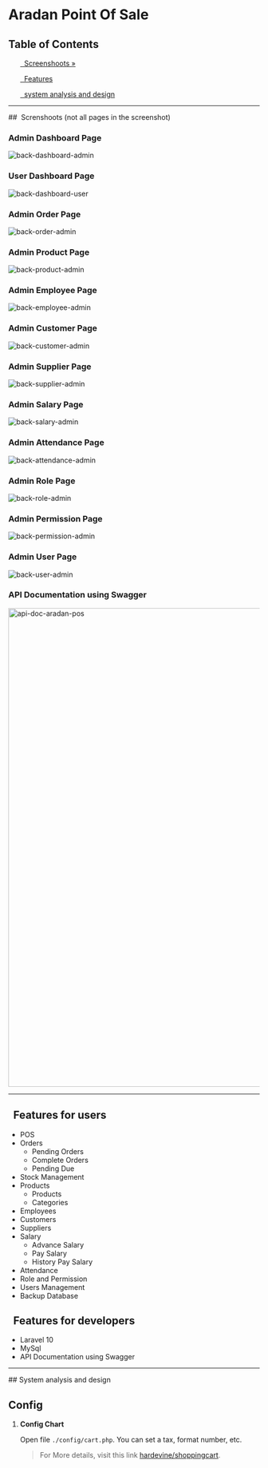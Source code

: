 # Aradan Point Of Sale

## Table of Contents 

<div class="">
<ol>
<a href="#screenshoot">  Screenshoots »</a>
</ol>

<ol>
<a href="#feature">  Features </a>
</ol>

<ol>
<a href="#analysis">  system analysis and design </a>
</ol>
</div>

<hr>

<div class="" id="screenshoot">
##  Screnshoots (not all pages in the screenshot) <br>

### Admin Dashboard Page

![back-dashboard-admin](https://github.com/aslan-asilon31/aradan_pos_laravel10/assets/116990574/ce5e01de-b581-4e28-a9df-39e0fe144d35)

### User Dashboard Page

![back-dashboard-user](https://github.com/aslan-asilon31/aradan_pos_laravel10/assets/116990574/ce97a217-4412-463f-9bd3-3bfaa5f633a6)

### Admin Order Page

![back-order-admin](https://github.com/aslan-asilon31/aradan_pos_laravel10/assets/116990574/47dcaa42-c8b7-4db2-ac40-fd8ab65fbc17)

### Admin Product Page

![back-product-admin](https://github.com/aslan-asilon31/aradan_pos_laravel10/assets/116990574/c555f103-0fbe-44af-b139-de9781458c27)

### Admin Employee Page

![back-employee-admin](https://github.com/aslan-asilon31/aradan_pos_laravel10/assets/116990574/c747aab2-d959-401c-a9d6-daa1aa30d658)

### Admin Customer Page

![back-customer-admin](https://github.com/aslan-asilon31/aradan_pos_laravel10/assets/116990574/c8d5298f-c7dd-4eac-992e-311c670bfc22)

### Admin Supplier Page

![back-supplier-admin](https://github.com/aslan-asilon31/aradan_pos_laravel10/assets/116990574/83e8bbbb-6021-4aa7-9cc2-b800091fe279)

### Admin Salary Page

![back-salary-admin](https://github.com/aslan-asilon31/aradan_pos_laravel10/assets/116990574/646e7977-c2c2-4a96-ac9f-2363f128ff3d)

### Admin Attendance Page

![back-attendance-admin](https://github.com/aslan-asilon31/aradan_pos_laravel10/assets/116990574/05d2a426-d3ce-4454-ad9f-899b8657c319)

### Admin Role Page

![back-role-admin](https://github.com/aslan-asilon31/aradan_pos_laravel10/assets/116990574/10404cc1-f5d5-43d7-9e6e-db13223bce20)

### Admin Permission Page

![back-permission-admin](https://github.com/aslan-asilon31/aradan_pos_laravel10/assets/116990574/a0788ffd-9ad9-44c4-aa35-f0d08b603ef2)

### Admin User Page

![back-user-admin](https://github.com/aslan-asilon31/aradan_pos_laravel10/assets/116990574/a38c0b8b-ca28-44f1-912a-e0636efa6c9b)

### API Documentation using Swagger

<img width="959" alt="api-doc-aradan-pos" src="https://github.com/aslan-asilon31/aradan_pos_laravel10/assets/116990574/19cbd9fa-711e-4d41-bee1-9b14a3665db4">


</div>

<hr>


<div class="" id="feature">

##   Features for users
- POS
- Orders
  - Pending Orders
  - Complete Orders
  - Pending Due
- Stock Management
- Products
  - Products
  - Categories
- Employees
- Customers
- Suppliers
- Salary
  - Advance Salary
  - Pay Salary
  - History Pay Salary
- Attendance
- Role and Permission
- Users Management
- Backup Database

##   Features for developers
- Laravel 10 <br>
- MySql <br>
- API Documentation using Swagger </br>

</div>

<hr>

<div class="" id="analysis">
## System analysis and design


## Config
1. **Config Chart**

    Open file `./config/cart.php`. You can set a tax, format number, etc.
    > For More details, visit this link [hardevine/shoppingcart](https://packagist.org/packages/hardevine/shoppingcart).



</div>

